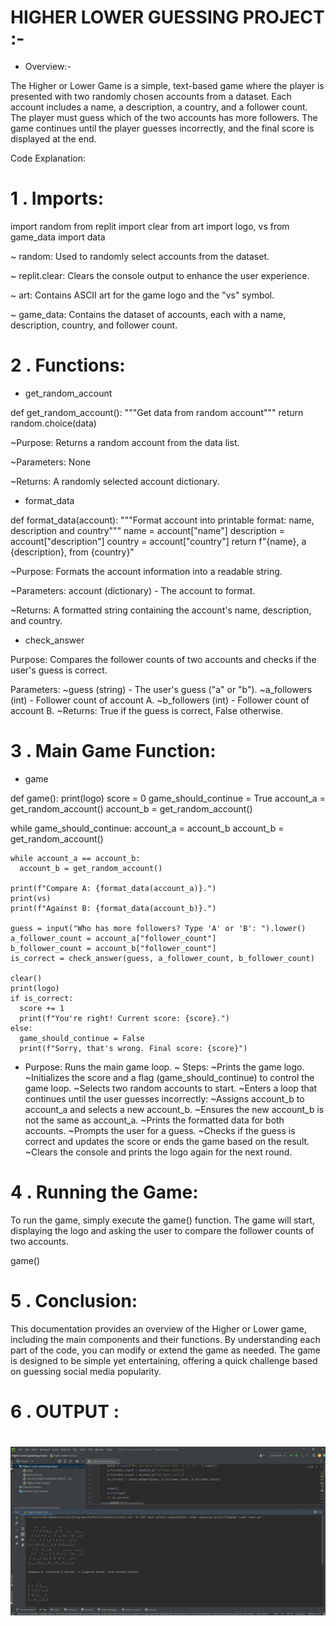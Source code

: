 # HIGHER LOWER GUESSING PROJECT :-

 - Overview:-

The Higher or Lower Game is a simple, text-based game where the player is presented with two randomly chosen accounts from a dataset. Each account includes a name, a description, a country, and a follower count. The player must guess which of the two accounts has more followers. The game continues until the player guesses incorrectly, and the final score is displayed at the end.

Code Explanation:

# 1 . Imports:
 
import random
from replit import clear
from art import logo, vs
from game_data import data

~ random: Used to randomly select accounts from the dataset.

~ replit.clear: Clears the console output to enhance the user experience.

~ art: Contains ASCII art for the game logo and the "vs" symbol.

~ game_data: Contains the dataset of accounts, each with a name, description, country, and follower count.

# 2 . Functions:

- get_random_account 

def get_random_account():
  """Get data from random account"""
  return random.choice(data)

~Purpose: Returns a random account from the data list.

~Parameters: None

~Returns: A randomly selected account dictionary.

- format_data

def format_data(account):
  """Format account into printable format: name, description and country"""
  name = account["name"]
  description = account["description"]
  country = account["country"]
  return f"{name}, a {description}, from {country}"

~Purpose: Formats the account information into a readable string.

~Parameters: account (dictionary) - The account to format.

~Returns: A formatted string containing the account's name, description, and country.

- check_answer

Purpose: Compares the follower counts of two accounts and checks if the user's guess is correct. 
  
  Parameters:
  ~guess (string) - The user's guess ("a" or "b").
  ~a_followers (int) - Follower count of account A.
  ~b_followers (int) - Follower count of account B.
  ~Returns: True if the guess is correct, False otherwise.

# 3 . Main Game Function:

- game

def game():
  print(logo)
  score = 0
  game_should_continue = True
  account_a = get_random_account()
  account_b = get_random_account()

  while game_should_continue:
    account_a = account_b
    account_b = get_random_account()

    while account_a == account_b:
      account_b = get_random_account()

    print(f"Compare A: {format_data(account_a)}.")
    print(vs)
    print(f"Against B: {format_data(account_b)}.")
    
    guess = input("Who has more followers? Type 'A' or 'B': ").lower()
    a_follower_count = account_a["follower_count"]
    b_follower_count = account_b["follower_count"]
    is_correct = check_answer(guess, a_follower_count, b_follower_count)

    clear()
    print(logo)
    if is_correct:
      score += 1
      print(f"You're right! Current score: {score}.")
    else:
      game_should_continue = False
      print(f"Sorry, that's wrong. Final score: {score}")

- Purpose: Runs the main game loop.
~ Steps:
  ~Prints the game logo.
  ~Initializes the score and a flag (game_should_continue) to control the game loop.
  ~Selects two random accounts to start.
  ~Enters a loop that continues until the user guesses incorrectly:
  ~Assigns account_b to account_a and selects a new account_b.
  ~Ensures the new account_b is not the same as account_a.
  ~Prints the formatted data for both accounts.
  ~Prompts the user for a guess.
  ~Checks if the guess is correct and updates the score or ends the game based on the result.
  ~Clears the console and prints the logo again for the next round.

# 4 . Running the Game:

To run the game, simply execute the game() function. The game will start, displaying the logo and asking the user to compare the follower counts of two accounts.

game()

# 5 . Conclusion: 
This documentation provides an overview of the Higher or Lower game, including the main components and their functions. By understanding each part of the code, you can modify or extend the game as needed. The game is designed to be simple yet entertaining, offering a quick challenge based on guessing social media popularity.

# 6 . OUTPUT :

<h1 align="center">
   <a href="https://google.com">
    <img src="./output.png">
   
    
</h1>



